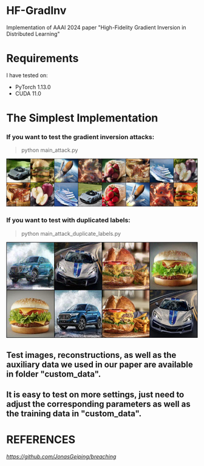 # HF-GradInv
Implementation of AAAI 2024 paper "High-Fidelity Gradient Inversion in Distributed Learning"

# Requirements

I have tested on:

- PyTorch 1.13.0
- CUDA 11.0


# The Simplest Implementation

### If you want to test the gradient inversion attacks:

> python main_attack.py

![avatar](/custom_data/test_recon/final_rec8.jpg)

### If you want to test with duplicated labels: 

> python main_attack_duplicate_labels.py

![avatar](/custom_data/test_recon/final_rec.jpg)

## Test images, reconstructions, as well as the auxiliary data we used in our paper are available in folder "custom_data".

## It is easy to test on more settings, just need to adjust the corresponding parameters as well as the training data in "custom_data".


 # REFERENCES
 
 *https://github.com/JonasGeiping/breaching*
 
